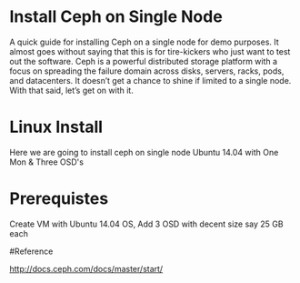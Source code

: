 # Install Ceph on Single Node

A quick guide for installing Ceph on a single node for demo purposes. It almost goes without saying that this is for tire-kickers who just want to test out the software. Ceph is a powerful distributed storage platform with a focus on spreading the failure domain across disks, servers, racks, pods, and datacenters. It doesn’t get a chance to shine if limited to a single node. With that said, let’s get on with it.

# Linux Install

Here we are going to install ceph on single node Ubuntu 14.04 with One Mon & Three OSD's

# Prerequistes 

Create VM with Ubuntu 14.04 OS, Add 3 OSD with decent size say 25 GB each

#Reference

http://docs.ceph.com/docs/master/start/
